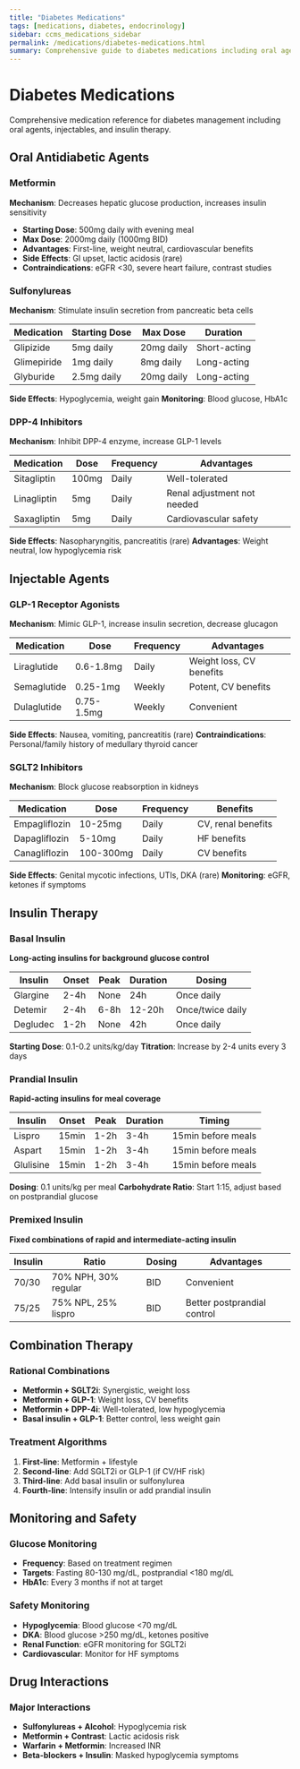 ```yaml
---
title: "Diabetes Medications"
tags: [medications, diabetes, endocrinology]
sidebar: ccms_medications_sidebar
permalink: /medications/diabetes-medications.html
summary: Comprehensive guide to diabetes medications including oral agents, injectables, and insulin therapy
---
```


# Diabetes Medications

Comprehensive medication reference for diabetes management including oral agents, injectables, and insulin therapy.

## Oral Antidiabetic Agents

### Metformin
**Mechanism**: Decreases hepatic glucose production, increases insulin sensitivity

- **Starting Dose**: 500mg daily with evening meal
- **Max Dose**: 2000mg daily (1000mg BID)
- **Advantages**: First-line, weight neutral, cardiovascular benefits
- **Side Effects**: GI upset, lactic acidosis (rare)
- **Contraindications**: eGFR <30, severe heart failure, contrast studies

### Sulfonylureas
**Mechanism**: Stimulate insulin secretion from pancreatic beta cells

| Medication | Starting Dose | Max Dose | Duration |
|------------|---------------|----------|----------|
| Glipizide | 5mg daily | 20mg daily | Short-acting |
| Glimepiride | 1mg daily | 8mg daily | Long-acting |
| Glyburide | 2.5mg daily | 20mg daily | Long-acting |

**Side Effects**: Hypoglycemia, weight gain
**Monitoring**: Blood glucose, HbA1c

### DPP-4 Inhibitors
**Mechanism**: Inhibit DPP-4 enzyme, increase GLP-1 levels

| Medication | Dose | Frequency | Advantages |
|------------|------|-----------|------------|
| Sitagliptin | 100mg | Daily | Well-tolerated |
| Linagliptin | 5mg | Daily | Renal adjustment not needed |
| Saxagliptin | 5mg | Daily | Cardiovascular safety |

**Side Effects**: Nasopharyngitis, pancreatitis (rare)
**Advantages**: Weight neutral, low hypoglycemia risk

## Injectable Agents

### GLP-1 Receptor Agonists
**Mechanism**: Mimic GLP-1, increase insulin secretion, decrease glucagon

| Medication | Dose | Frequency | Advantages |
|------------|------|-----------|------------|
| Liraglutide | 0.6-1.8mg | Daily | Weight loss, CV benefits |
| Semaglutide | 0.25-1mg | Weekly | Potent, CV benefits |
| Dulaglutide | 0.75-1.5mg | Weekly | Convenient |

**Side Effects**: Nausea, vomiting, pancreatitis (rare)
**Contraindications**: Personal/family history of medullary thyroid cancer

### SGLT2 Inhibitors
**Mechanism**: Block glucose reabsorption in kidneys

| Medication | Dose | Frequency | Benefits |
|------------|------|-----------|---------|
| Empagliflozin | 10-25mg | Daily | CV, renal benefits |
| Dapagliflozin | 5-10mg | Daily | HF benefits |
| Canagliflozin | 100-300mg | Daily | CV benefits |

**Side Effects**: Genital mycotic infections, UTIs, DKA (rare)
**Monitoring**: eGFR, ketones if symptoms

## Insulin Therapy

### Basal Insulin
**Long-acting insulins for background glucose control**

| Insulin | Onset | Peak | Duration | Dosing |
|---------|-------|------|----------|--------|
| Glargine | 2-4h | None | 24h | Once daily |
| Detemir | 2-4h | 6-8h | 12-20h | Once/twice daily |
| Degludec | 1-2h | None | 42h | Once daily |

**Starting Dose**: 0.1-0.2 units/kg/day
**Titration**: Increase by 2-4 units every 3 days

### Prandial Insulin
**Rapid-acting insulins for meal coverage**

| Insulin | Onset | Peak | Duration | Timing |
|---------|-------|------|----------|--------|
| Lispro | 15min | 1-2h | 3-4h | 15min before meals |
| Aspart | 15min | 1-2h | 3-4h | 15min before meals |
| Glulisine | 15min | 1-2h | 3-4h | 15min before meals |

**Dosing**: 0.1 units/kg per meal
**Carbohydrate Ratio**: Start 1:15, adjust based on postprandial glucose

### Premixed Insulin
**Fixed combinations of rapid and intermediate-acting insulin**

| Insulin | Ratio | Dosing | Advantages |
|---------|-------|--------|------------|
| 70/30 | 70% NPH, 30% regular | BID | Convenient |
| 75/25 | 75% NPL, 25% lispro | BID | Better postprandial control |

## Combination Therapy

### Rational Combinations
- **Metformin + SGLT2i**: Synergistic, weight loss
- **Metformin + GLP-1**: Weight loss, CV benefits
- **Metformin + DPP-4i**: Well-tolerated, low hypoglycemia
- **Basal insulin + GLP-1**: Better control, less weight gain

### Treatment Algorithms
1. **First-line**: Metformin + lifestyle
2. **Second-line**: Add SGLT2i or GLP-1 (if CV/HF risk)
3. **Third-line**: Add basal insulin or sulfonylurea
4. **Fourth-line**: Intensify insulin or add prandial insulin

## Monitoring and Safety

### Glucose Monitoring
- **Frequency**: Based on treatment regimen
- **Targets**: Fasting 80-130 mg/dL, postprandial <180 mg/dL
- **HbA1c**: Every 3 months if not at target

### Safety Monitoring
- **Hypoglycemia**: Blood glucose <70 mg/dL
- **DKA**: Blood glucose >250 mg/dL, ketones positive
- **Renal Function**: eGFR monitoring for SGLT2i
- **Cardiovascular**: Monitor for HF symptoms

## Drug Interactions

### Major Interactions
- **Sulfonylureas + Alcohol**: Hypoglycemia risk
- **Metformin + Contrast**: Lactic acidosis risk
- **Warfarin + Metformin**: Increased INR
- **Beta-blockers + Insulin**: Masked hypoglycemia symptoms
